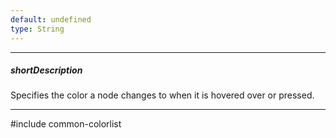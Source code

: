 ```yaml
---
default: undefined
type: String
---
```

---
##### shortDescription
Specifies the color a node changes to when it is hovered over or pressed.

---
#include common-colorlist